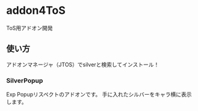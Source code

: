 # addon4ToS
ToS用アドオン開発

## 使い方
アドオンマネージャ（JTOS）でsilverと検索してインストール！

### SilverPopup
Exp Popupリスペクトのアドオンです。
手に入れたシルバーをキャラ横に表示します。
